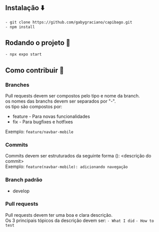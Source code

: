 ## Instalação ⬇️

```bash
- git clone https://github.com/gabygraciano/capibago.git
- npm install
```

## Rodando o projeto 🏃
```bash
- npx expo start
```

## Como contribuir 🤝
### Branches
Pull requests devem ser compostos pelo tipo e nome da branch.\
os nomes das branchs devem ser separados por "-".\
os tipo são compostos por:
- feature - Para novas funcionalidades
- fix - Para bugfixes e hotfixes

Exemplo: 
`feature/navbar-mobile`

### Commits
Commits devem ser estruturados da seguinte forma <tipo>(<nome-da-branch>): <descrição do commit>\
Exemplo: 
`feature(navbar-mobile): adicionando navegação`

### Branch padrão
- develop

### Pull requests
Pull requests devem ter uma boa e clara descrição.\
Os 3 principais tópicos da descrição devem ser:
`- What I did`
`- How to test`
